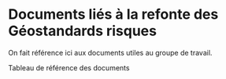 # Documents liés à la refonte des Géostandards risques

On fait référence ici aux documents utiles au groupe de travail.

Tableau de référence des documents 

